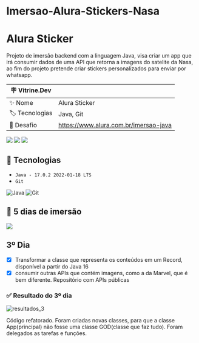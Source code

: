 # Imersao-Alura-Stickers-Nasa

# Alura Sticker 

Projeto de imersão backend com a linguagem Java, visa criar um app que irá consumir dados de uma API que retorna a imagens do satelite da Nasa, ao fim do projeto pretende criar stickers personalizados para enviar por whatsapp.

| 🪧 Vitrine.Dev |     |
| -------------  | --- |
| ✨ Nome        | Alura Sticker
| 🏷️ Tecnologias | Java, Git
| 🤿 Desafio | https://www.alura.com.br/imersao-java

![](https://raw.githubusercontent.com/Brunonavarrooficial/Imersao-Alura-Stickers-Nasa/main/saida/nasa.gif#vitrinedev)
![](https://raw.githubusercontent.com/Brunonavarrooficial/Imersao-Alura-Stickers-Nasa/main/saida/Find%20the%20Man%20in%20the%20Moon.png#vitrinedev)
![](https://raw.githubusercontent.com/Brunonavarrooficial/Imersao-Alura-Stickers-Nasa/main/saida/Satellites%20Behind%20Pinnacles.png#vitrinedev)


## 🔨 Tecnologias

- ``Java - 17.0.2 2022-01-18 LTS``
- ``Git``


 ![Java](https://img.shields.io/badge/java-%23ED8B00.svg?style=for-the-badge&logo=java&logoColor=white)
 ![Git](https://img.shields.io/badge/git-%23F05033.svg?style=for-the-badge&logo=git&logoColor=white)

## 🤿 5 dias de imersão 
<img src="https://camo.githubusercontent.com/459f141bd5e24c179a0e2dd49691e290ed5c5d4b4cb97767daee7cfaf6e31121/687474703a2f2f696d672e736869656c64732e696f2f7374617469632f76313f6c6162656c3d535441545553266d6573736167653d434f4e434c5549444f26636f6c6f723d475245454e267374796c653d666f722d7468652d6261646765">


## 3º Dia
  - [x] Transformar a classe que representa os conteúdos em um Record, disponível a partir do Java 16
  - [x] consumir outras APIs que contém imagens, como a da Marvel, que é bem diferente. Repositório com APIs públicas
  
  ### ✅ Resultado do 3º dia
  ![resultados_3](https://user-images.githubusercontent.com/57668890/180566098-cea6264c-ea60-4e29-b405-76aea25c2c59.png)

   Código refatorado. Foram criadas novas classes, para que a classe App(principal) não fosse uma classe GOD(classe que faz tudo). Foram delegados as tarefas e funções.

